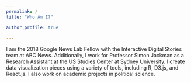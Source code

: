 ```yaml
---
permalink: /
title: "Who Am I?"

author_profile: true

---
```



I am the 2018 Google News Lab Fellow with the Interactive Digital Stories team at ABC News. Additionally, I work for Professor Simon Jackman as a Research Assistant at the US Studies Center at Sydney University. I create data visualization pieces using a variety of tools, including R, D3.js, and React.js. I also work on academic projects in political science. 




